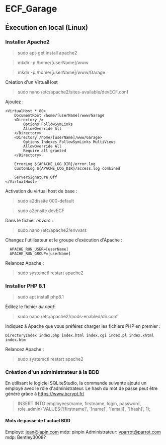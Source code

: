# ECF_Garage

## Éxecution en local (Linux) ##

### Installer Apache2 ###

> sudo apt-get install apache2

> mkdir -p /home/[userName]/www

> mkdir -p /home/[userName]/www/Garage

Création d'un VirtualHost

> sudo nano /etc/apache2/sites-available/devECF.conf

Ajoutez :

    <VirtualHost *:80>
        DocumentRoot /home/[userName]/www/Garage
        <Directory />
            Options FollowSymLinks
            AllowOverride All
        </Directory>
        <Directory /home/[userName]/www/Garage>
            Options Indexes FollowSymLinks MultiViews
            AllowOverride All
            Require all granted
        </Directory>

        ErrorLog ${APACHE_LOG_DIR}/error.log
        CustomLog ${APACHE_LOG_DIR}/access.log combined

        ServerSignature Off
    </VirtualHost>

Activation du virtual host de base :
> sudo a2dissite 000-default

> sudo a2ensite devECF

Dans le fichier _envars_ :
> sudo nano /etc/apache2/envvars

Changez l'utilisateur et le groupe d’exécution d'Apache :

      APACHE_RUN_USER=[userName]
      APACHE_RUN_GROUP=[userName]

Relancez Apache :
> sudo systemctl restart apache2

###  Installer PHP 8.1 ###

> sudo apt install php8.1

Éditez le fichier _dir.conf_:
> sudo nano /etc/apache2/mods-enabled/dir.conf

Indiquez à Apache que vous préférez charger les fichiers PHP en premier :

    DirectoryIndex index.php index.html index.cgi index.pl index.xhtml index.htm

Relancez Apache :

> sudo systemctl restart apache2

### Création d'un administrateur à la BDD ###
En utilisant le logiciel SQLiteStudio, la commande suivante ajoute un employé avec le rôle d'administrateur. Le hash du mot de passe peut être généré grâce à https://www.bcrypt.fr/

> INSERT INTO employees(name, firstname, login, password, role_admin) VALUES('[firstname]', '[name]', '[email]', '[hash]', 1);

####  Mots de passe de l'actuel BDD ####
Employé: jean@lapin.com mdp: pinpin
Administrateur: vparrot@parrot.com mdp: Bentley3008?
